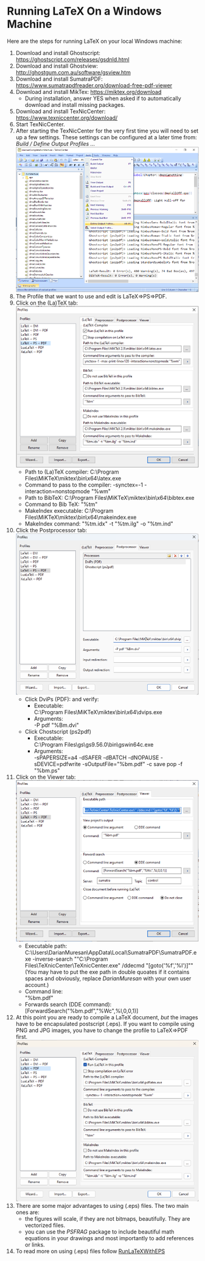 # Running LaTeX On a Windows Machine

Here are the steps for running LaTeX on your local Windows machine:
1. Download and install Ghostscript: https://ghostscript.com/releases/gsdnld.html
2. Download and install Ghostview: http://ghostgum.com.au/software/gsview.htm
3. Download and install SumatraPDF: https://www.sumatrapdfreader.org/download-free-pdf-viewer
4.  Download and install MikTex: https://miktex.org/download
    - During installation, answer YES when asked if to automatically download and install missing packages.
5. Download and install TexNicCenter: https://www.texniccenter.org/download/
6. Start TexNicCenter.
7. After starting the TexNicCenter for the very first time you will need to set up a few settings.  These settings can be configured at a later time from: *Build / Define Output Profiles ...*
![configure](./Images/DefineOutputs.png "Configure")
8. The Profile that we want to use and edit is LaTeX=>PS=>PDF.
9. Click on the (La)TeX tab:
![configure](./Images/LaTeX-PS-PDF.png "Configure")
    - Path to (La)TeX compiler: C:\Program Files\MiKTeX\miktex\bin\x64\latex.exe
    - Command to pass to the compiler: -synctex=-1 -interaction=nonstopmode "%wm"
    - Path to BibTeX: C:\Program Files\MiKTeX\miktex\bin\x64\bibtex.exe
    - Command to Bib TeX: "%tm"
    - MakeIndex executable: C:\Program Files\MiKTeX\miktex\bin\x64\makeindex.exe
    - MakeIndex command: "%tm.idx" -t "%tm.ilg" -o "%tm.ind"
10. Click the Postprocessor tab:
![configure](./Images/Processor.png "Configure")
    - Click DviPs (PDF): and verify:
        - Executable: \
        C:\Program Files\MiKTeX\miktex\bin\x64\dvips.exe 
        - Arguments: \
        -P pdf "%Bm.dvi"
    - Click Chostscript (ps2pdf)
        - Executable: \
        C:\Program Files\gs\gs9.56.0\bin\gswin64c.exe
        - Arguments: \
        -sPAPERSIZE=a4 -dSAFER -dBATCH -dNOPAUSE -sDEVICE=pdfwrite -sOutputFile="%bm.pdf" -c save pop -f "%bm.ps"
11. Click on the Viewer tab:
![configure](./Images/Viewer.png "Configure")
    - Executable path: \
    C:\Users\DarianMuresan\AppData\Local\SumatraPDF\SumatraPDF.exe -inverse-search "\"C:\Program Files\TeXnicCenter\TeXnicCenter.exe\" /ddecmd \"[goto('%f','%l')]\"" \
    (You may have to put the exe path in double quoates if it contains spaces and obviously, replace *DarianMuresan* with your own user account.)
    - Command line: \
    "%bm.pdf"
    - Forwards search (DDE command): \
    [ForwardSearch("%bm.pdf","%Wc",%l,0,0,1)]
12. At this point you are ready to compile a LaTeX document, *but* the images have to be encapsulated postscript (.eps).  If you want to compile using PNG and JPG images, you have to change the profile to LaTeX=>PDF first.
![configure](./Images/LaTeX-PDF.png "Configure")
13. There are some major advantages to using (.eps) files.  The two main ones are:
    - the figures will scale, if they are not bitmaps, beautifully.  They are vectorized files.
    - you can use the *PSFRAG* package to include beautiful math equations in your drawings and most importantly to add references or links.
14. To read more on using (.eps) files follow [RunLaTeXWithEPS](./RunLaTeXWithEPS.md) 